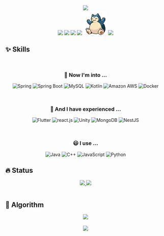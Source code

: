 <div align = center>
<img src="https://capsule-render.vercel.app/api?type=Waving&color=1A4D2E&height=300&section=header&text=Sunny%20Lee's%20Github&fontColor=FAF3E3&fontSize=50&fontAlignY=40" />
</div>

<div align = center>
 <img src = "https://user-images.githubusercontent.com/80109963/222221155-a7584a68-cfe8-4a85-9dd8-4027ab152f45.png" / >
 <img src = "https://user-images.githubusercontent.com/80109963/222220670-4547bc25-f0f9-4578-a75e-103bd606ec1c.png" / >
 <img src = "https://user-images.githubusercontent.com/80109963/222222083-29ed1d57-32e0-461e-9314-87a255d37301.png" / >
 <img src = "https://user-images.githubusercontent.com/80109963/222222912-a48a15c0-ec2b-4e36-8d2c-bb21d99af0f8.png" / >
 <img src = "https://github.com/PokeAPI/sprites/blob/master/sprites/pokemon/versions/generation-v/black-white/animated/143.gif?raw=true" / >
 <img src = "https://user-images.githubusercontent.com/80109963/222222538-50fb2a4d-c149-48b0-8e15-869c9f562f4f.png" / >
</div>

## ✨ Skills
&nbsp;
<div align = center>
  <h3>🧐 Now I'm into ... </h3>
  <img height="30em" alt="Spring" src ="https://img.shields.io/badge/Spring-6DB33F.svg?&style=for-the-badge&logo=Spring&logoColor=white"/> 
  <img height="30em"alt="Spring Boot" src ="https://img.shields.io/badge/Spring Boot-6DB33F.svg?&style=for-the-badge&logo=Spring Boot&logoColor=white"/> 
  <img height="30em" alt="MySQL" src ="https://img.shields.io/badge/MySQL-4479A1.svg?&style=for-the-badge&logo=MySQL&logoColor=white"/> 
  <img height="30em" alt="Kotlin" src ="https://img.shields.io/badge/Kotlin-7F52FF.svg?&style=for-the-badge&logo=Kotlin&logoColor=white"/>
  <img height="30em" alt="Amazon AWS" src ="https://img.shields.io/badge/AWS-232F3E.svg?&style=for-the-badge&logo=Amazon AWS&logoColor=white"/>
  <img height="30em" alt="Docker" src ="https://img.shields.io/badge/Docker-2496ED.svg?&style=for-the-badge&logo=Docker&logoColor=white"/>
</div>
  
&nbsp;
<div align = center>
  <h3>🫠 And I have experienced ... </h3>
  <img height="30em" alt="Flutter" src ="https://img.shields.io/badge/Dart&Flutter-02569B.svg?&style=for-the-badge&logo=Flutter&logoColor=white"/> 
  <img height="30em" alt="react.js" src ="https://img.shields.io/badge/react-61DAFB.svg?&style=for-the-badge&logo=React&logoColor=white"/>
  <img height="30em" alt="Unity" src ="https://img.shields.io/badge/Unity-239120.svg?&style=for-the-badge&logo=Unity&logoColor=white"/> 
  <img height="30em" alt="MongoDB" src ="https://img.shields.io/badge/MongoDB-47A248.svg?&style=for-the-badge&logo=MongoDB&logoColor=white"/>
  <img height="30em" alt="NestJS" src ="https://img.shields.io/badge/NestJS-E0234E.svg?&style=for-the-badge&logo=NestJS&logoColor=white"/> 
</div>

&nbsp;
<div align = center>
  <h3>😃 I use ... </h3>
  <img height="30em" alt="Java" src ="https://img.shields.io/badge/Java-A7752F.svg?&style=for-the-badge"/> 
  <img height="30em" alt="C++" src ="https://img.shields.io/badge/C++-E1587E.svg?&style=for-the-badge"/> 
  <img height="30em" alt="JavaScript" src ="https://img.shields.io/badge/JavaScript-EDE170.svg?&style=for-the-badge"/> 
  <img height="30em" alt="Python" src ="https://img.shields.io/badge/Python-3776AB.svg?&style=for-the-badge"/> 
  
</div>
  
## 🔥 Status
<div align = center>
<a href="https://github.com/sunnyineverywhere">
  <img height="180em" src="https://github-readme-stats-git-masterrstaa-rickstaa.vercel.app/api?username=sunnyineverywhere&theme=swift&show_icons=true" />
  <img height="180em" src="https://github-readme-stats-git-masterrstaa-rickstaa.vercel.app/api/top-langs/?username=sunnyineverywhere&theme=swift&layout=compact" />
</a>
</div>

<br />

## 🐌 Algorithm
<div align = center>
  <img height="180em" src= "http://mazassumnida.wtf/api/v2/generate_badge?boj=sunnyleewin"/>
</div>
  
<br />

<div align = center>
<a href="https://hits.seeyoufarm.com"><img src="https://hits.seeyoufarm.com/api/count/incr/badge.svg?url=https%3A%2F%2Fgithub.com%2Fsunnyineverywhere&count_bg=%2379C83D&title_bg=%23555555&icon=&icon_color=%23E7E7E7&title=hits&edge_flat=false"/></a>
</div>
